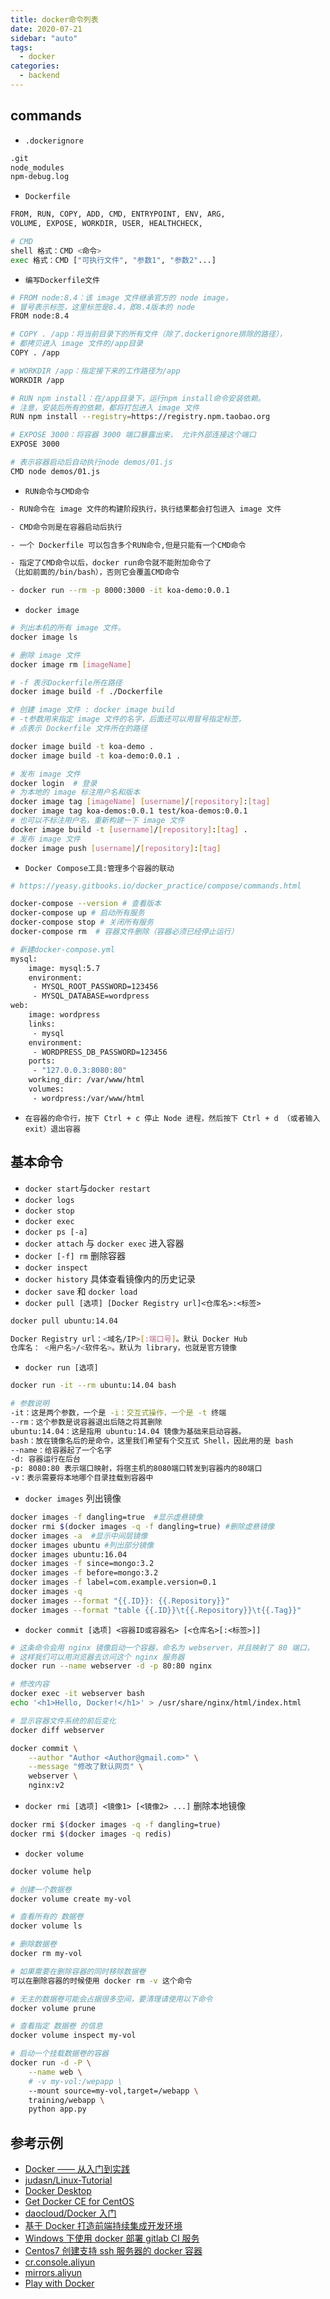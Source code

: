 ```yaml
---
title: docker命令列表
date: 2020-07-21
sidebar: "auto"
tags:
  - docker
categories:
  - backend
---
```


## commands

- `.dockerignore`



```bash
.git
node_modules
npm-debug.log
```



- `Dockerfile`



```bash
FROM, RUN, COPY, ADD, CMD, ENTRYPOINT, ENV, ARG,
VOLUME, EXPOSE, WORKDIR, USER, HEALTHCHECK,

# CMD
shell 格式：CMD <命令>
exec 格式：CMD ["可执行文件", "参数1", "参数2"...]
```



- `编写Dockerfile文件`



```bash
# FROM node:8.4：该 image 文件继承官方的 node image，
# 冒号表示标签，这里标签是8.4，即8.4版本的 node
FROM node:8.4

# COPY . /app：将当前目录下的所有文件（除了.dockerignore排除的路径），
# 都拷贝进入 image 文件的/app目录
COPY . /app

# WORKDIR /app：指定接下来的工作路径为/app
WORKDIR /app

# RUN npm install：在/app目录下，运行npm install命令安装依赖。
# 注意，安装后所有的依赖，都将打包进入 image 文件
RUN npm install --registry=https://registry.npm.taobao.org

# EXPOSE 3000：将容器 3000 端口暴露出来， 允许外部连接这个端口
EXPOSE 3000

# 表示容器启动后自动执行node demos/01.js
CMD node demos/01.js
```



- `RUN命令与CMD命令`



```bash
- RUN命令在 image 文件的构建阶段执行，执行结果都会打包进入 image 文件

- CMD命令则是在容器启动后执行

- 一个 Dockerfile 可以包含多个RUN命令,但是只能有一个CMD命令

- 指定了CMD命令以后，docker run命令就不能附加命令了
（比如前面的/bin/bash），否则它会覆盖CMD命令

- docker run --rm -p 8000:3000 -it koa-demo:0.0.1
```



- `docker image`



```bash
# 列出本机的所有 image 文件。
docker image ls

# 删除 image 文件
docker image rm [imageName]

# -f 表示Dockerfile所在路径
docker image build -f ./Dockerfile

# 创建 image 文件 : docker image build
# -t参数用来指定 image 文件的名字，后面还可以用冒号指定标签，
# 点表示 Dockerfile 文件所在的路径

docker image build -t koa-demo .
docker image build -t koa-demo:0.0.1 .

# 发布 image 文件
docker login  # 登录
# 为本地的 image 标注用户名和版本
docker image tag [imageName] [username]/[repository]:[tag]
docker image tag koa-demos:0.0.1 test/koa-demos:0.0.1
# 也可以不标注用户名，重新构建一下 image 文件
docker image build -t [username]/[repository]:[tag] .
# 发布 image 文件
docker image push [username]/[repository]:[tag]
```



- `Docker Compose工具:管理多个容器的联动`



```bash
# https://yeasy.gitbooks.io/docker_practice/compose/commands.html

docker-compose --version # 查看版本
docker-compose up # 启动所有服务
docker-compose stop # 关闭所有服务
docker-compose rm  # 容器文件删除（容器必须已经停止运行）

# 新建docker-compose.yml
mysql:
    image: mysql:5.7
    environment:
     - MYSQL_ROOT_PASSWORD=123456
     - MYSQL_DATABASE=wordpress
web:
    image: wordpress
    links:
     - mysql
    environment:
     - WORDPRESS_DB_PASSWORD=123456
    ports:
     - "127.0.0.3:8080:80"
    working_dir: /var/www/html
    volumes:
     - wordpress:/var/www/html
```



- `在容器的命令行，按下 Ctrl + c 停止 Node 进程，然后按下 Ctrl + d （或者输入 exit）退出容器`

## 基本命令

- `docker start`与`docker restart`
- `docker logs`
- `docker stop`
- `docker exec`
- `docker ps [-a]`
- `docker attach` 与 `docker exec` 进入容器
- `docker [-f] rm` 删除容器
- `docker inspect`
- `docker history` 具体查看镜像内的历史记录
- `docker save` 和 `docker load`
- `docker pull [选项] [Docker Registry url]<仓库名>:<标签>`



```bash
docker pull ubuntu:14.04

Docker Registry url：<域名/IP>[:端口号]。默认 Docker Hub
仓库名： <用户名>/<软件名>。默认为 library，也就是官方镜像
```



- `docker run [选项]`



```bash
docker run -it --rm ubuntu:14.04 bash

# 参数说明
-it：这是两个参数，一个是 -i：交互式操作，一个是 -t 终端
--rm：这个参数是说容器退出后随之将其删除
ubuntu:14.04：这是指用 ubuntu:14.04 镜像为基础来启动容器。
bash：放在镜像名后的是命令，这里我们希望有个交互式 Shell，因此用的是 bash
--name：给容器起了一个名字
-d: 容器运行在后台
-p: 8080:80 表示端口映射，将宿主机的8080端口转发到容器内的80端口
-v：表示需要将本地哪个目录挂载到容器中
```



- `docker images` 列出镜像



```bash
docker images -f dangling=true  #显示虚悬镜像
docker rmi $(docker images -q -f dangling=true) #删除虚悬镜像
docker images -a  #显示中间层镜像
docker images ubuntu #列出部分镜像
docker images ubuntu:16.04
docker images -f since=mongo:3.2
docker images -f before=mongo:3.2
docker images -f label=com.example.version=0.1
docker images -q
docker images --format "{{.ID}}: {{.Repository}}"
docker images --format "table {{.ID}}\t{{.Repository}}\t{{.Tag}}"
```



- `docker commit [选项] <容器ID或容器名> [<仓库名>[:<标签>]]`



```bash
# 这条命令会用 nginx 镜像启动一个容器，命名为 webserver，并且映射了 80 端口，
# 这样我们可以用浏览器去访问这个 nginx 服务器
docker run --name webserver -d -p 80:80 nginx

# 修改内容
docker exec -it webserver bash
echo '<h1>Hello, Docker!</h1>' > /usr/share/nginx/html/index.html

# 显示容器文件系统的前后变化
docker diff webserver

docker commit \
    --author "Author <Author@gmail.com>" \
    --message "修改了默认网页" \
    webserver \
    nginx:v2
```



- `docker rmi [选项] <镜像1> [<镜像2> ...]` 删除本地镜像



```bash
docker rmi $(docker images -q -f dangling=true)
docker rmi $(docker images -q redis)
```



- `docker volume`



```bash
docker volume help

# 创建一个数据卷
docker volume create my-vol

# 查看所有的 数据卷
docker volume ls

# 删除数据卷
docker rm my-vol

# 如果需要在删除容器的同时移除数据卷
可以在删除容器的时候使用 docker rm -v 这个命令

# 无主的数据卷可能会占据很多空间，要清理请使用以下命令
docker volume prune

# 查看指定 数据卷 的信息
docker volume inspect my-vol

# 启动一个挂载数据卷的容器
docker run -d -P \
    --name web \
    # -v my-vol:/wepapp \
    --mount source=my-vol,target=/webapp \
    training/webapp \
    python app.py
```



## 参考示例

- [Docker —— 从入门到实践](https://www.gitbook.com/book/yeasy/docker_practice/details)
- [judasn/Linux-Tutorial](https://github.com/judasn/Linux-Tutorial/)
- [Docker Desktop](https://www.docker.com/products/docker-desktop)
- [Get Docker CE for CentOS](https://docs.docker.com/engine/installation/linux/centos/)
- [daocloud/Docker 入门](http://guide.daocloud.io/dcs/docker-9152673.html)
- [基于 Docker 打造前端持续集成开发环境](https://juejin.im/post/5a142d7b6fb9a0451170c2c7)
- [Windows 下使用 docker 部署 gitlab CI 服务](https://www.jianshu.com/p/0abe441d5d3c)
- [Centos7 创建支持 ssh 服务器的 docker 容器](https://blog.csdn.net/xizaihui/article/details/52960604)
- [cr.console.aliyun](https://cr.console.aliyun.com/#/accelerator)
- [mirrors.aliyun](http://mirrors.aliyun.com/docker-toolbox/)
- [Play with Docker](https://labs.play-with-docker.com/)
